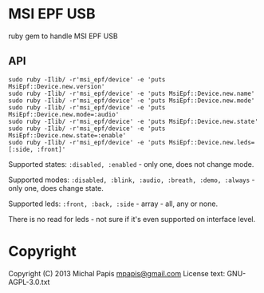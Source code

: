 # MSI EPF USB

ruby gem to handle MSI EPF USB

## API

    sudo ruby -Ilib/ -r'msi_epf/device' -e 'puts MsiEpf::Device.new.version'
    sudo ruby -Ilib/ -r'msi_epf/device' -e 'puts MsiEpf::Device.new.name'
    sudo ruby -Ilib/ -r'msi_epf/device' -e 'puts MsiEpf::Device.new.mode'
    sudo ruby -Ilib/ -r'msi_epf/device' -e 'puts MsiEpf::Device.new.mode=:audio'
    sudo ruby -Ilib/ -r'msi_epf/device' -e 'puts MsiEpf::Device.new.state'
    sudo ruby -Ilib/ -r'msi_epf/device' -e 'puts MsiEpf::Device.new.state=:enable'
    sudo ruby -Ilib/ -r'msi_epf/device' -e 'puts MsiEpf::Device.new.leds=[:side, :front]'

Supported states: `:disabled, :enabled` - only one, does not change mode.

Supported modes: `:disabled, :blink, :audio, :breath, :demo, :always` - only one, does change state.

Supported leds: `:front, :back, :side` - array - all, any or none.

There is no read for leds - not sure if it's even supported on interface level.

# Copyright

Copyright (C) 2013  Michal Papis <mpapis@gmail.com>
License text: GNU-AGPL-3.0.txt
